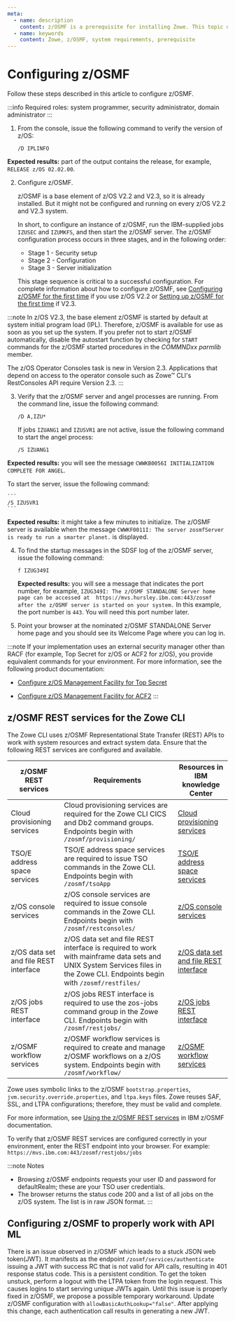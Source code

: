 ```yaml
---
meta:
  - name: description
    content: z/OSMF is a prerequisite for installing Zowe. This topic describes procedures and tips for meeting z/OSMF requirements for Zowe to work. You can refer to the Knowledge Center of IBM z/OS Management Facility for detailed information. 
  - name: keywords
    content: Zowe, z/OSMF, system requirements, prerequisite
---
```


# Configuring z/OSMF

Follow these steps described in this article to configure z/OSMF.

:::info Required roles: system programmer, security administrator, domain administrator
:::

1. From the console, issue the following command to verify the version of z/OS:
    ```
    /D IPLINFO
    ```
  **Expected results:** part of the output contains the release, for example, `RELEASE z/OS 02.02.00`.

2. Configure z/OSMF.

    z/OSMF is a base element of z/OS V2.2 and V2.3, so it is already installed. But it might not be configured and running on every z/OS V2.2 and V2.3 system.

    In short, to configure an instance of z/OSMF, run the IBM-supplied jobs `IZUSEC` and `IZUMKFS`, and then start the z/OSMF server.
    The z/OSMF configuration process occurs in three stages, and in the following order:
    - Stage 1 - Security setup
    - Stage 2 - Configuration
    - Stage 3 - Server initialization

   This stage sequence is critical to a successful configuration. For complete information about how to configure z/OSMF, see [Configuring z/OSMF for the first time][56147429] if you use z/OS V2.2 or [Setting up z/OSMF for the first time][56699d6d] if V2.3.

  [56147429]: https://www.ibm.com/support/knowledgecenter/SSLTBW_2.2.0/com.ibm.zos.v2r2.izua300/IZUHPINFO_ConfiguringMain.htm "Configuring z/OSMF"
  [56699d6d]: https://www.ibm.com/support/knowledgecenter/SSLTBW_2.3.0/com.ibm.zos.v2r3.izua300/IZUHPINFO_ConfiguringMain.htm "Setting up z/OSMF for the first time"

  :::note
  In z/OS V2.3, the base element z/OSMF is started by default at system initial program load (IPL). Therefore, z/OSMF is available for use as soon as you set up the system. If you prefer not to start z/OSMF automatically, disable the autostart function by checking for `START` commands for the z/OSMF started procedures in the _COMMNDxx parmlib_ member.

  The z/OS Operator Consoles task is new in Version 2.3. Applications that depend on access to the operator console such as Zowe&trade; CLI's RestConsoles API require Version 2.3.
  :::

3. Verify that the z/OSMF server and angel processes are running. From the command line, issue the following command:

    ```
    /D A,IZU*
    ```

    If jobs `IZUANG1` and `IZUSVR1` are not active, issue the following command to start the angel process:

    ```
    /S IZUANG1
    ```
  **Expected results:** you will see the message `CWWKB0056I INITIALIZATION COMPLETE FOR ANGEL`.
  
  To start the server, issue the following command:

    ```
    /S IZUSVR1
    ```

  **Expected results:** it might take a few minutes to initialize. The z/OSMF server is available when the message `CWWKF0011I: The server zosmfServer is ready to run a smarter planet.` is displayed.

4. To find the startup messages in the SDSF log of the z/OSMF server, issue the following command:

    ```
    f IZUG349I
    ```

    **Expected results:** you will see a message that indicates the port number, for example, `IZUG349I: The z/OSMF STANDALONE Server home page can be accessed at  https://mvs.hursley.ibm.com:443/zosmf after the z/OSMF server is started on your system.` In this example, the port number is `443`. You will need this port number later.

5. Point your browser at the nominated z/OSMF STANDALONE Server home page and you should see its Welcome Page where you can log in.

:::note
If your implementation uses an external security manager other than RACF (for example, Top Secret for z/OS or ACF2 for z/OS), you provide equivalent commands for your environment. For more information, see the following product documentation:

- [Configure z/OS Management Facility for Top Secret](https://techdocs.broadcom.com/content/broadcom/techdocs/us/en/ca-mainframe-software/security/ca-top-secret-for-z-os/16-0/installing/configure-z-os-management-facility-for-ca-top-secret.html)

- [Configure z/OS Management Facility for ACF2](https://techdocs.broadcom.com/us/en/ca-mainframe-software/security/ca-acf2-for-z-os/16-0/installing/configure-z-os-management-facility-for-ca-acf2.html)
:::

## z/OSMF REST services for the Zowe CLI
The Zowe CLI uses z/OSMF Representational State Transfer (REST) APIs to work with system resources and extract system data. Ensure that the following REST services are configured and available.

  z/OSMF REST services  | Requirements  | Resources in IBM knowledge Center
  ---|---|---
  Cloud provisioning services | Cloud provisioning services are required for the Zowe CLI CICS and Db2 command groups. Endpoints begin with `/zosmf/provisioning/`  | [Cloud provisioning services][aab6df02]
  TSO/E address space services  | TSO/E address space services are required to issue TSO commands in the Zowe CLI. Endpoints begin with `/zosmf/tsoApp`  |  [TSO/E address space services][a5ec5a22]
  z/OS console services  | z/OS console services are required to issue console commands in the Zowe CLI. Endpoints begin with `/zosmf/restconsoles/`  | [z/OS console services][cec53ca4]
  z/OS data set and file REST interface  | z/OS data set and file REST interface is required to work with mainframe data sets and UNIX System Services files in the Zowe CLI. Endpoints begin with `/zosmf/restfiles/`  |  [z/OS data set and file REST interface][6bbf5bfd]
  z/OS jobs REST interface  |z/OS jobs REST interface is required to use the zos-jobs command group in the Zowe CLI. Endpoints begin with `/zosmf/restjobs/`   |  [z/OS jobs REST interface][9d372fb1]
  z/OSMF workflow services  | z/OSMF workflow services is required to create and manage z/OSMF workflows on a z/OS system. Endpoints begin with `/zosmf/workflow/`  | [z/OSMF workflow services][4e443fd6]

  [a5ec5a22]: https://www.ibm.com/docs/en/zos/2.3.0?topic=services-tsoe-address-space "TSO/E address space services"
  [aab6df02]: https://www.ibm.com/docs/en/zos/2.3.0?topic=configuration-preparing-use-cloud-provisioning "Cloud provisioning services"
  [cec53ca4]: https://www.ibm.com/docs/en/zos/2.3.0?topic=services-zos-console "z/OS console"
  [6bbf5bfd]: https://www.ibm.com/docs/en/zos/2.3.0?topic=services-zos-data-set-file-rest-interface "z/OS data set and file interface"
  [9d372fb1]: https://www.ibm.com/docs/en/zos/2.3.0?topic=services-zos-jobs-rest-interface "z/OS jobs interface"
  [4e443fd6]: https://www.ibm.com/docs/en/zos/2.3.0?topic=services-zosmf-workflow "z/OSMF workflow services"  

  Zowe uses symbolic links to the z/OSMF `bootstrap.properties`, `jvm.security.override.properties`, and `ltpa.keys` files. Zowe reuses SAF, SSL, and LTPA configurations; therefore, they must be valid and complete.

  For more information, see [Using the z/OSMF REST services][0c0f6f64] in IBM z/OSMF documentation.

  [0c0f6f64]: https://www.ibm.com/docs/en/zos/2.3.0?topic=guide-using-zosmf-rest-services "Using the z/OSMF REST services"

  To verify that z/OSMF REST services are configured correctly in your environment, enter the REST endpoint into your browser. For example: `https://mvs.ibm.com:443/zosmf/restjobs/jobs`

  :::note Notes

  - Browsing z/OSMF endpoints requests your user ID and password for defaultRealm; these are your TSO user credentials.
  - The browser returns the status code 200 and a list of all jobs on the z/OS system. The list is in raw JSON format.
  :::
  
## Configuring z/OSMF to properly work with API ML

There is an issue observed in z/OSMF which leads to a stuck JSON web token(JWT). It manifests as the endpoint `/zosmf/services/authenticate` issuing a JWT with success RC that is not valid for API calls, resulting in 401 response status code. This is a persistent condition.
To get the token unstuck, perform a logout with the LTPA token from the login request. This causes logins to start serving unique JWTs again.
Until this issue is properly fixed in z/OSMF, we propose a possible temporary workaround. Update z/OSMF configuration with `allowBasicAuthLookup="false"`. After applying this change, each authentication call results in generating a new JWT. 